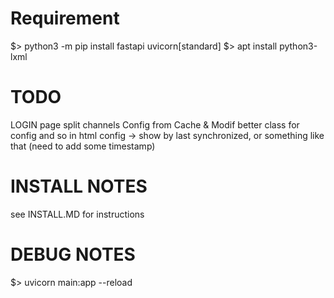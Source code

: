 Requirement
===========
$> python3 -m pip install fastapi uvicorn[standard]
$> apt install python3-lxml


TODO
=====
LOGIN page
split channels Config from Cache & Modif
better class for config and so
in html config -> show by last synchronized, or something like that (need to add some timestamp)


INSTALL NOTES
=============
see INSTALL.MD for instructions


DEBUG NOTES
=============
$> uvicorn main:app --reload

